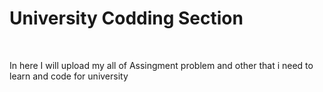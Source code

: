 # University Codding Section
</br>

In here I will upload my all of Assingment problem and other that i need to learn and code for university</br>
